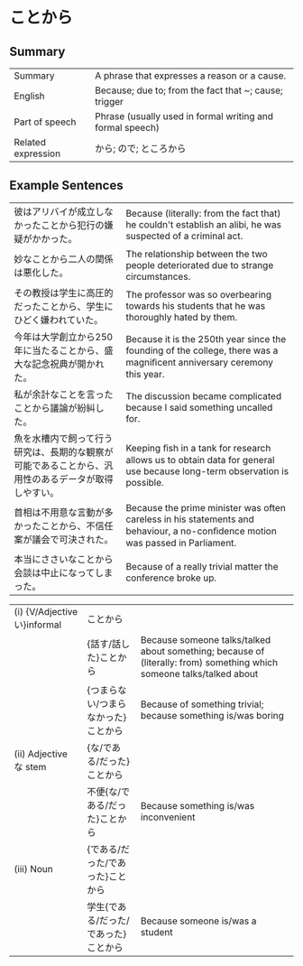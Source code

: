# ことから

## Summary

<table><tr>   <td>Summary</td>   <td>A phrase that expresses a reason or a cause.</td></tr><tr>   <td>English</td>   <td>Because; due to; from the fact that ~; cause; trigger</td></tr><tr>   <td>Part of speech</td>   <td>Phrase (usually used in formal writing and formal speech)</td></tr><tr>   <td>Related expression</td>   <td>から; ので; ところから</td></tr></table>

## Example Sentences

<table><tr>   <td>彼はアリバイが成立しなかったことから犯行の嫌疑がかかった。</td>   <td>Because (literally: from the fact that) he couldn't establish an alibi, he was suspected of a criminal act.</td></tr><tr>   <td>妙なことから二人の関係は悪化した。</td>   <td>The relationship between the two people deteriorated due to strange circumstances.</td></tr><tr>   <td>その教授は学生に高圧的だったことから、学生にひどく嫌われていた。</td>   <td>The professor was so overbearing towards his students that he was thoroughly hated by them.</td></tr><tr>   <td>今年は大学創立から250年に当たることから、盛大な記念祝典が開かれた。</td>   <td>Because it is the 250th year since the founding of the college, there was a magniﬁcent anniversary ceremony this year.</td></tr><tr>   <td>私が余計なことを言ったことから議論が紛糾した。</td>   <td>The discussion became complicated because I said something uncalled for.</td></tr><tr>   <td>魚を水槽内で飼って行う研究は、長期的な観察が可能であることから、汎用性のあるデータが取得しやすい。</td>   <td>Keeping ﬁsh in a tank for research allows us to obtain data for general use because long-term observation is possible.</td></tr><tr>   <td>首相は不用意な言動が多かったことから、不信任案が議会で可決された。</td>   <td>Because the prime minister was often careless in his statements and behaviour, a no-conﬁdence motion was passed in Parliament.</td></tr><tr>   <td>本当にささいなことから会談は中止になってしまった。</td>   <td>Because of a really trivial matter the conference broke up.</td></tr></table>

<table class="table"><tbody><tr class="tr head"><td class="td"><span class="numbers">(i)</span> <span class="bold">{V/Adjectiveい}informal</span></td><td class="td"><span class="concept">ことから</span></td><td class="td"></td></tr><tr class="tr"><td class="td"></td><td class="td"><span>{話す/話した}</span><span class="concept">ことから</span></td><td class="td"><span>Because someone talks/talked about something; because of (literally: from) something which someone talks/talked about</span></td></tr><tr class="tr"><td class="td"></td><td class="td"><span>{つまらない/つまらなかった}</span><span class="concept">ことから</span></td><td class="td"><span>Because of something trivial; because something is/was boring</span></td></tr><tr class="tr head"><td class="td"><span class="numbers">(ii)</span> <span class="bold">Adjective な stem</span></td><td class="td"><span>{な/である/だった}</span><span class="concept">ことから</span></td><td class="td"></td></tr><tr class="tr"><td class="td"></td><td class="td"><span>不便{な/である/だった}</span><span class="concept">ことから</span></td><td class="td"><span>Because something is/was inconvenient</span></td></tr><tr class="tr head"><td class="td"><span class="numbers">(iii)</span> <span class="bold">Noun</span></td><td class="td"><span>{である/だった/であった}</span><span class="concept">ことから</span></td><td class="td"></td></tr><tr class="tr"><td class="td"></td><td class="td"><span>学生{である/だった/であった}</span><span class="concept">ことから</span></td><td class="td"><span>Because someone is/was a student</span></td></tr></tbody></table>

